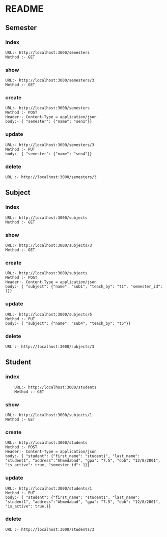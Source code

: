 # README

## Semester
### index
```
URL:- http://localhost:3000/semesters
Method :- GET
```
### show
```
URL:- http://localhost:3000/semesters/3
Method :- GET
```
### create
```
URL:- http://localhost:3000/semesters
Method :- POST
Header:- Content-Type = application/json
body:- { "semester": {"name": "sen1"}}
```
### update
```
URL:- http://localhost:3000/semesters/3
Method :- PUT
body:- { "semester": {"name": "sen4"}}
```
### delete
```
URL :- http://localhost:3000/semesters/3
```
## Subject
### index
```
URL:- http://localhost:3000/subjects
Method :- GET
```
### show
```
URL:- http://localhost:3000/subjects/3
Method :- GET
```
### create
```
URL:- http://localhost:3000/subjects
Method :- POST
Header:- Content-Type = application/json
body:- { "subject": {"name": "sub1", "teach_by": "t1", "semester_id": 1}}
```
### update
```
URL:- http://localhost:3000/subjects/5
Method :- PUT
body:- { "subject": {"name": "sub4", "teach_by": "t5"}}
```
### delete
```
URL :- http://localhost:3000/subjects/3
```
## Student
### index
		URL:- http://localhost:3000/students
		Method :- GET
### show
```
URL:- http://localhost:3000/subjects/1
Method :- GET
```
### create
```
URL:- http://localhost:3000/students
Method :- POST
Header:- Content-Type = application/json
body:- { "student": {"first_name": "student1", "last_name": "student1", "address":"Ahmedabad", "gpa": "7.5", "dob": "12/8/2001", "is_active": true, "semester_id": 1}}
```
### update
```
URL:- http://localhost:3000/students/1
Method :- PUT
body:- { "student": {"first_name": "student1", "last_name": "student1", "address":"Ahmedabad", "gpa": "7.5", "dob": "12/8/2001", "is_active": true,}}
```
### delete
```
URL :- http://localhost:3000/students/3
```
